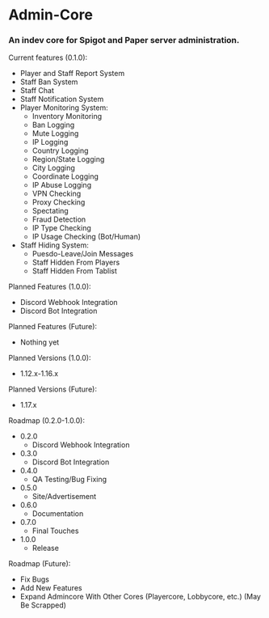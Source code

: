# Admin-Core
### An indev core for Spigot and Paper server administration.
Current features (0.1.0):
* Player and Staff Report System
* Staff Ban System
* Staff Chat
* Staff Notification System
* Player Monitoring System: 
  * Inventory Monitoring
  * Ban Logging
  * Mute Logging
  * IP Logging
  * Country Logging
  * Region/State Logging
  * City Logging
  * Coordinate Logging
  * IP Abuse Logging
  * VPN Checking
  * Proxy Checking
  * Spectating
  * Fraud Detection
  * IP Type Checking
  * IP Usage Checking (Bot/Human)
* Staff Hiding System:
  * Puesdo-Leave/Join Messages
  * Staff Hidden From Players
  * Staff Hidden From Tablist

Planned Features (1.0.0):
  * Discord Webhook Integration
  * Discord Bot Integration

Planned Features (Future):
  * Nothing yet

Planned Versions (1.0.0):
  * 1.12.x-1.16.x

Planned Versions (Future):
  * 1.17.x

Roadmap (0.2.0-1.0.0):
  * 0.2.0
    * Discord Webhook Integration
  * 0.3.0
    * Discord Bot Integration
  * 0.4.0
    * QA Testing/Bug Fixing
  * 0.5.0
    * Site/Advertisement
  * 0.6.0
    * Documentation
  * 0.7.0
    * Final Touches
  * 1.0.0
    * Release
     
Roadmap (Future):
  * Fix Bugs
  * Add New Features
  * Expand Admincore With Other Cores (Playercore, Lobbycore, etc.) (May Be Scrapped)
